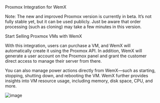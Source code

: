 Proxmox Integration for WemX

Note: The new and improved Proxmox version is currently in beta. It’s not fully stable yet, but it can be used publicly. Just be aware that order processing (such as cloning) may take a few minutes in this version.

Start Selling Proxmox VMs with WemX

With this integration, users can purchase a VM, and WemX will automatically create it using the Proxmox API. In addition, WemX will generate a user account on the Proxmox panel and grant the customer direct access to manage their server from there.

You can also manage power actions directly from WemX—such as starting, stopping, shutting down, and rebooting the VM. WemX further provides insights into VM resource usage, including memory, disk space, CPU, and more.

![image](https://github.com/WemXPro/service-proxmox/assets/58806240/3b9cd437-0267-4302-98a4-c7732afb5259)
